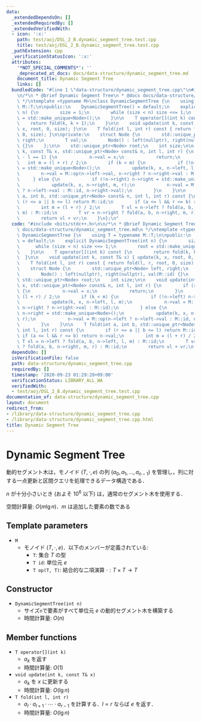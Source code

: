 ```yaml
---
data:
  _extendedDependsOn: []
  _extendedRequiredBy: []
  _extendedVerifiedWith:
  - icon: ':x:'
    path: test/aoj/DSL_2_B.dynamic_segment_tree.test.cpp
    title: test/aoj/DSL_2_B.dynamic_segment_tree.test.cpp
  _pathExtension: cpp
  _verificationStatusIcon: ':x:'
  attributes:
    '*NOT_SPECIAL_COMMENTS*': ''
    _deprecated_at_docs: docs/data-structure/dynamic_segment_tree.md
    document_title: Dynamic Segment Tree
    links: []
  bundledCode: "#line 1 \"data-structure/dynamic_segment_tree.cpp\"\n#include <bits/stdc++.h>\n\
    \n/*\n * @brief Dynamic Segment Tree\n * @docs docs/data-structure/dynamic_segment_tree.md\n\
    \ */\ntemplate <typename M>\nclass DynamicSegmentTree {\n    using T = typename\
    \ M::T;\n\npublic:\n    DynamicSegmentTree() = default;\n    explicit DynamicSegmentTree(int\
    \ n) {\n        size = 1;\n        while (size < n) size <<= 1;\n        root\
    \ = std::make_unique<Node>();\n    }\n\n    T operator[](int k) const {\n    \
    \    return fold(k, k + 1);\n    }\n\n    void update(int k, const T& x) { update(k,\
    \ x, root, 0, size); }\n\n    T fold(int l, int r) const { return fold(l, r, root,\
    \ 0, size); }\n\nprivate:\n    struct Node {\n        std::unique_ptr<Node> left,\
    \ right;\n        T val;\n        Node() : left(nullptr), right(nullptr), val(M::id)\
    \ {}\n    };\n\n    std::unique_ptr<Node> root;\n    int size;\n\n    void update(int\
    \ k, const T& x, std::unique_ptr<Node> const& n, int l, int r) {\n        if (r\
    \ - l == 1) {\n            n->val = x;\n            return;\n        }\n     \
    \   int m = (l + r) / 2;\n        if (k < m) {\n            if (!n->left) n->left\
    \ = std::make_unique<Node>();\n            update(k, x, n->left, l, m);\n    \
    \        n->val = M::op(n->left->val, n->right ? n->right->val : M::id);\n   \
    \     } else {\n            if (!n->right) n->right = std::make_unique<Node>();\n\
    \            update(k, x, n->right, m, r);\n            n->val = M::op(n->left\
    \ ? n->left->val : M::id, n->right->val);\n        }\n    }\n\n    T fold(int\
    \ a, int b, std::unique_ptr<Node> const& n, int l, int r) const {\n        if\
    \ (r <= a || b <= l) return M::id;\n        if (a <= l && r <= b) return n->val;\n\
    \        int m = (l + r) / 2;\n        T vl = n->left ? fold(a, b, n->left, l,\
    \ m) : M::id;\n        T vr = n->right ? fold(a, b, n->right, m, r) : M::id;\n\
    \        return vl + vr;\n    }\n};\n"
  code: "#include <bits/stdc++.h>\n\n/*\n * @brief Dynamic Segment Tree\n * @docs\
    \ docs/data-structure/dynamic_segment_tree.md\n */\ntemplate <typename M>\nclass\
    \ DynamicSegmentTree {\n    using T = typename M::T;\n\npublic:\n    DynamicSegmentTree()\
    \ = default;\n    explicit DynamicSegmentTree(int n) {\n        size = 1;\n  \
    \      while (size < n) size <<= 1;\n        root = std::make_unique<Node>();\n\
    \    }\n\n    T operator[](int k) const {\n        return fold(k, k + 1);\n  \
    \  }\n\n    void update(int k, const T& x) { update(k, x, root, 0, size); }\n\n\
    \    T fold(int l, int r) const { return fold(l, r, root, 0, size); }\n\nprivate:\n\
    \    struct Node {\n        std::unique_ptr<Node> left, right;\n        T val;\n\
    \        Node() : left(nullptr), right(nullptr), val(M::id) {}\n    };\n\n   \
    \ std::unique_ptr<Node> root;\n    int size;\n\n    void update(int k, const T&\
    \ x, std::unique_ptr<Node> const& n, int l, int r) {\n        if (r - l == 1)\
    \ {\n            n->val = x;\n            return;\n        }\n        int m =\
    \ (l + r) / 2;\n        if (k < m) {\n            if (!n->left) n->left = std::make_unique<Node>();\n\
    \            update(k, x, n->left, l, m);\n            n->val = M::op(n->left->val,\
    \ n->right ? n->right->val : M::id);\n        } else {\n            if (!n->right)\
    \ n->right = std::make_unique<Node>();\n            update(k, x, n->right, m,\
    \ r);\n            n->val = M::op(n->left ? n->left->val : M::id, n->right->val);\n\
    \        }\n    }\n\n    T fold(int a, int b, std::unique_ptr<Node> const& n,\
    \ int l, int r) const {\n        if (r <= a || b <= l) return M::id;\n       \
    \ if (a <= l && r <= b) return n->val;\n        int m = (l + r) / 2;\n       \
    \ T vl = n->left ? fold(a, b, n->left, l, m) : M::id;\n        T vr = n->right\
    \ ? fold(a, b, n->right, m, r) : M::id;\n        return vl + vr;\n    }\n};"
  dependsOn: []
  isVerificationFile: false
  path: data-structure/dynamic_segment_tree.cpp
  requiredBy: []
  timestamp: '2020-09-23 01:29:28+09:00'
  verificationStatus: LIBRARY_ALL_WA
  verifiedWith:
  - test/aoj/DSL_2_B.dynamic_segment_tree.test.cpp
documentation_of: data-structure/dynamic_segment_tree.cpp
layout: document
redirect_from:
- /library/data-structure/dynamic_segment_tree.cpp
- /library/data-structure/dynamic_segment_tree.cpp.html
title: Dynamic Segment Tree
---
```

# Dynamic Segment Tree

動的セグメント木は，モノイド $(T, \cdot, e)$ の列 $(a_0, a_1, \dots, a_{n-1})$ を管理し，列に対する一点更新と区間クエリを処理できるデータ構造である．

$n$ が十分小さいとき (およそ $10^6$ 以下) は，通常のセグメント木を使用する．

空間計算量: $O(m\lg n)$．$m$ は追加した要素の数である

## Template parameters

- `M`
    - モノイド $(T, \cdot, e)$．以下のメンバーが定義されている:
        - `T`: 集合 $T$ の型
        - `T id`: 単位元 $e$
        - `T op(T, T)`: 結合的な二項演算 $\cdot: T \times T \rightarrow T$

## Constructor

- `DynamicSegmentTree(int n)`
    - サイズ`n`で要素がすべて単位元 $e$ の動的セグメント木を構築する
    - 時間計算量: $O(n)$

## Member functions

- `T operator[](int k)`
    - $a_k$ を返す
    - 時間計算量: $O(1)$
- `void update(int k, const T& x)`
    - $a_k$ を $x$ に更新する
    - 時間計算量: $O(\lg n)$
- `T fold(int l, int r)`
    - $a_l \cdot a_{l+1} \cdot \cdots \cdot a_{r-1}$ を計算する．$l = r$ ならば $e$ を返す．
    - 時間計算量: $O(\lg n)$